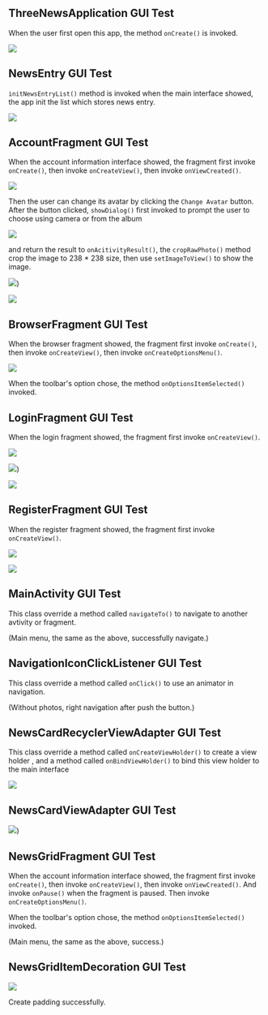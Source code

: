 

## ThreeNewsApplication GUI Test

When the user first open this app, the method `onCreate()` is invoked.

![](/img/test/test-1.jpg)

## NewsEntry GUI Test

`initNewsEntryList()` method is invoked when the main interface showed, the app init the list which stores news entry. 

![](/img/test/test-2.jpg)

## AccountFragment GUI Test

When the account information interface showed, the fragment first invoke `onCreate()`, then invoke `onCreateView()`, then invoke `onViewCreated()`. 

![](/img/test/test-3.jpg)

 Then the user can change its avatar by clicking the `Change Avatar` button. After the button clicked, `showDialog()` first invoked to prompt the user to choose using camera or from the album

![](/img/test/test-4.jpg)

 and return the result to `onAcitivityResult()`, the `cropRawPhoto()` method crop the image to 238 * 238 size, then use `setImageToView()` to show the image.

![](/img/test/test-5.jpg))



![](/img/test/test-6.jpg)

## BrowserFragment GUI Test

When the browser fragment showed, the fragment first invoke `onCreate()`, then invoke `onCreateView()`, then invoke `onCreateOptionsMenu()`.

![](/img/test/test-7.jpg)

When the toolbar's option chose, the method `onOptionsItemSelected()` invoked.



## LoginFragment GUI Test

When the login fragment showed, the fragment first invoke `onCreateView()`.

![](/img/test/test-8.jpg)

![](/img/test/test-9.jpg))

![](/img/test/test-10.jpg)

## RegisterFragment GUI Test

When the register fragment showed, the fragment first invoke `onCreateView()`.

![](/img/test/test-11.jpg)

![](/img/test/test-12.jpg)



## MainActivity GUI Test

This class override a method called `navigateTo()` to navigate to another avtivity or fragment.

(Main menu, the same as the above, successfully navigate.)

## NavigationIconClickListener GUI Test

This class override a method called `onClick()` to use an animator in navigation.

(Without photos, right navigation after push the button.)

## NewsCardRecyclerViewAdapter GUI Test

This class override a method called `onCreateViewHolder()` to create a view holder , and a method called `onBindViewHolder()` to bind this view holder to the main interface

![](/img/test/test-13.jpg)





## NewsCardViewAdapter GUI Test

![](/img/test/test-14.jpg))





## NewsGridFragment GUI Test

When the account information interface showed, the fragment first invoke `onCreate()`, then invoke `onCreateView()`, then invoke `onViewCreated()`.  And invoke `onPause()` when the fragment is paused. Then invoke `onCreateOptionsMenu()`.

When the toolbar's option chose, the method `onOptionsItemSelected()` invoked.

(Main menu, the same as the above, success.)

## NewsGridItemDecoration GUI Test

![](/img/test/test-15.jpg)



Create padding successfully.













